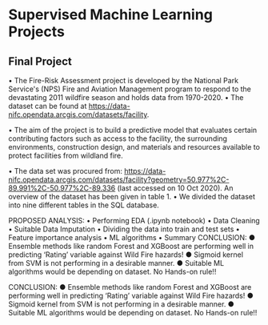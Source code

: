 # Supervised Machine Learning Projects
## Final Project

•	The Fire-Risk Assessment project is developed by the National Park Service's (NPS) Fire and Aviation Management program to respond to the devastating 2011 wildfire season and holds data from 1970-2020. 
•	The dataset can be found at https://data-nifc.opendata.arcgis.com/datasets/facility. 

•	The aim of the project is to build a predictive model that evaluates certain contributing factors such as access to the facility, the surrounding environments, construction design, and materials and resources available to protect facilities from wildland fire.

•	The data set was procured from:
https://data-nifc.opendata.arcgis.com/datasets/facility?geometry=50.977%2C-89.991%2C-50.977%2C-89.336 
(last accessed on 10 Oct 2020). An overview of the dataset has been given in table 1.
•	We divided the dataset into nine different tables in the SQL database. 

PROPOSED ANALYSIS:
•	Performing EDA (.ipynb notebook)
•	Data Cleaning
•	Suitable Data Imputation
•	Dividing the data into train and test sets
•	Feature importance analysis
•	ML algorithms
•	Summary	CONCLUSION:
●	Ensemble methods like random Forest and XGBoost are performing well in predicting ‘Rating’ variable against Wild Fire hazards!
●	Sigmoid kernel from SVM is not performing in a desirable manner.
●	Suitable ML algorithms would be depending on dataset. No Hands-on rule!!

CONCLUSION:
●	Ensemble methods like random Forest and XGBoost are performing well in predicting ‘Rating’ variable against Wild Fire hazards!
●	Sigmoid kernel from SVM is not performing in a desirable manner.
●	Suitable ML algorithms would be depending on dataset. No Hands-on rule!!
